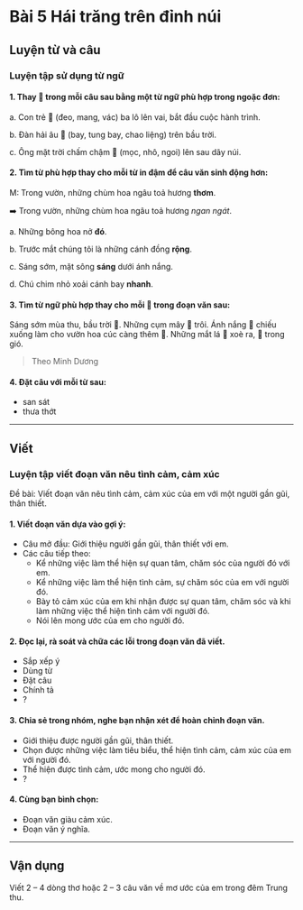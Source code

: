 # Bài 5 Hái trăng trên đỉnh núi

## Luyện từ và câu

### Luyện tập sử dụng từ ngữ

#### 1.  Thay 🌸 trong mỗi câu sau bằng một từ ngữ phù hợp trong ngoặc đơn:
a. Con trẻ 🌸 (đeo, mang, vác) ba lô lên vai, bắt đầu cuộc hành trình.

b. Đàn hải âu 🌸 (bay, tung bay, chao liệng) trên bầu trời.

c. Ông mặt trời chấm chậm 🌸 (mọc, nhô, ngoi) lên sau dãy núi.

#### 2.  Tìm từ phù hợp thay cho mỗi từ in đậm để câu văn sinh động hơn:
M: Trong vườn, những chùm hoa ngâu toả hương **thơm**.

➡️ Trong vườn, những chùm hoa ngâu toả hương *ngan ngát*.

a. Những bông hoa nở **đó**.

b. Trước mắt chúng tôi là những cánh đồng **rộng**.

c. Sáng sớm, mặt sông **sáng** dưới ánh nắng.

d. Chú chim nhỏ xoải cánh bay **nhanh**.

#### 3.  Tìm từ ngữ phù hợp thay cho mỗi 🌸 trong đoạn văn sau:
Sáng sớm mùa thu, bầu trời 🌸. Những cụm mây 🌸 trôi. Ánh nắng 🌸 chiếu xuống làm cho vườn hoa cúc càng thêm 🌸. Những mắt lá 🌸 xoè ra, 🌸 trong gió.
> Theo Minh Dương

#### 4.  Đặt câu với mỗi từ sau:
- san sát
- thưa thớt

---

## Viết

### Luyện tập viết đoạn văn nêu tình cảm, cảm xúc

Đề bài: Viết đoạn văn nêu tình cảm, cảm xúc của em với một người gần gũi, thân thiết.

#### 1.  Viết đoạn văn dựa vào gợi ý:
- Câu mở đầu: Giới thiệu người gần gũi, thân thiết với em.
- Các câu tiếp theo:
    *   Kể những việc làm thể hiện sự quan tâm, chăm sóc của người đó với em.
    *   Kể những việc làm thể hiện tình cảm, sự chăm sóc của em với người đó.
    *   Bày tỏ cảm xúc của em khi nhận được sự quan tâm, chăm sóc và khi làm những việc thể hiện tình cảm với người đó.
    *   Nói lên mong ước của em cho người đó.

#### 2.  Đọc lại, rà soát và chữa các lỗi trong đoạn văn đã viết.
*   Sắp xếp ý
*   Dùng từ
*   Đặt câu
*   Chính tả
*   ?

#### 3.  Chia sẻ trong nhóm, nghe bạn nhận xét để hoàn chỉnh đoạn văn.
*   Giới thiệu được người gần gũi, thân thiết.
*   Chọn được những việc làm tiêu biểu, thể hiện tình cảm, cảm xúc của em với người đó.
*   Thể hiện được tình cảm, ước mong cho người đó.
*   ?

#### 4.  Cùng bạn bình chọn:
*   Đoạn văn giàu cảm xúc.
*   Đoạn văn ý nghĩa.

---

## Vận dụng

Viết 2 – 4 dòng thơ hoặc 2 – 3 câu văn về mơ ước của em trong đêm Trung thu.
